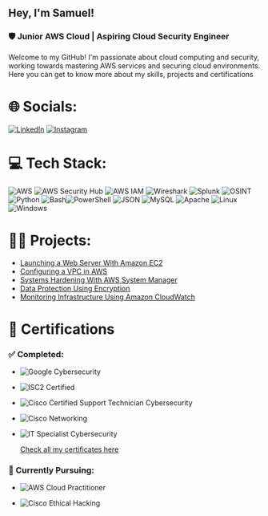 ## **Hey, I'm Samuel!**  
### 🛡️ Junior AWS Cloud | Aspiring Cloud Security Engineer

Welcome to my GitHub! I'm passionate about cloud computing and security, working towards mastering AWS services and securing cloud environments.  
Here you can get to know more about my skills, projects and certifications


# 🌐 Socials:
[![LinkedIn](https://img.shields.io/badge/LinkedIn-%230077B5.svg?logo=linkedin&logoColor=white)](https://linkedin.com/in/sbrito96) [![Instagram](https://img.shields.io/badge/Instagram-%23E4405F.svg?logo=Instagram&logoColor=white)](https://instagram.com/sbrito96)  

# 💻 Tech Stack:

![AWS](https://img.shields.io/badge/AWS-232F3E?style=for-the-badge&logo=amazonaws&logoColor=white) ![AWS Security Hub](https://img.shields.io/badge/AWS_Security_Hub-FF9900?style=for-the-badge&logo=amazonaws&logoColor=white) ![AWS IAM](https://img.shields.io/badge/AWS_IAM-232F3E?style=for-the-badge&logo=amazonaws&logoColor=white) ![Wireshark](https://img.shields.io/badge/Wireshark-1679A1?style=for-the-badge&logo=wireshark&logoColor=white) ![Splunk](https://img.shields.io/badge/Splunk-000000?style=for-the-badge&logo=splunk&logoColor=white) ![OSINT](https://img.shields.io/badge/OSINT-000000?style=for-the-badge&logo=hack-the-box&logoColor=white) ![Python](https://img.shields.io/badge/Python-3670A0?style=for-the-badge&logo=python&logoColor=ffdd54) ![Bash](https://img.shields.io/badge/Bash-121011?style=for-the-badge&logo=gnu-bash&logoColor=white)![PowerShell](https://img.shields.io/badge/PowerShell-5391FE?style=for-the-badge&logo=powershell&logoColor=white) ![JSON](https://img.shields.io/badge/JSON-000000?style=for-the-badge&logo=json&logoColor=white) ![MySQL](https://img.shields.io/badge/MySQL-4479A1?style=for-the-badge&logo=mysql&logoColor=white) ![Apache](https://img.shields.io/badge/Apache-D42029?style=for-the-badge&logo=apache&logoColor=white) ![Linux](https://img.shields.io/badge/Linux-000000?style=for-the-badge&logo=linux&logoColor=white) ![Windows](https://img.shields.io/badge/Windows-0078D6?style=for-the-badge&logo=windows&logoColor=white)  


# 👨‍💻 Projects:

- [Launching a Web Server With Amazon EC2](https://github.com/sbrito96/launching-web-server-EC2)
- [Configuring a VPC in AWS](https://github.com/sbrito96/configuring-VPC)
- [Systems Hardening With AWS System Manager](https://github.com/sbrito96/system-hardening)
- [Data Protection Using Encryption](https://github.com/sbrito96/data-protection)
- [Monitoring Infrastructure Using Amazon CloudWatch](https://github.com/sbrito96/monitoring-infrastructure-amazon-cloudwatch)



# 📜 Certifications  

### ✅ Completed:
- ![Google Cybersecurity](https://img.shields.io/badge/Google_Cybersecurity-4285F4?style=for-the-badge&logo=google&logoColor=white)   

- ![ISC2 Certified](https://img.shields.io/badge/ISC2_Certified_CC-00A19A?style=for-the-badge&logo=isc2&logoColor=white)
     
- ![Cisco Certified Support Technician Cybersecurity](https://img.shields.io/badge/Cisco%20CCST%20Cybersecurity-0563BB?style=for-the-badge&logo=cisco&logoColor=white)

- ![Cisco Networking](https://img.shields.io/badge/Cisco_Certified_Networking-1BA0D7?style=for-the-badge&logo=cisco&logoColor=white)   

- ![IT Specialist Cybersecurity](https://img.shields.io/badge/IT_Specialist_Cybersecurity-6A0DAD?style=for-the-badge&logo=microsoft&logoColor=white)  

  [Check all my certificates here](https://www.credly.com/users/samuel-brito.0d47190d)  

### 📌 Currently Pursuing:
- ![AWS Cloud Practitioner](https://img.shields.io/badge/AWS_Cloud_Practitioner-FF9900?style=for-the-badge&logo=amazonaws&logoColor=white)  

- ![Cisco Ethical Hacking](https://img.shields.io/badge/Cisco_Ethical_Hacking-D42029?style=for-the-badge&logo=cisco&logoColor=white)  
